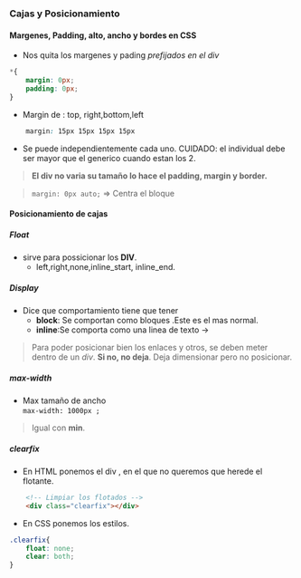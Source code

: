 ### Cajas y Posicionamiento

#### Margenes, Padding, alto, ancho y bordes en CSS

- Nos quita los margenes y pading *prefijados en el div*
```css
*{
    margin: 0px;
    padding: 0px;
}
```

- Margin de : top, right,bottom,left
```css
    margin: 15px 15px 15px 15px
```    
- Se puede independientemente cada uno. CUIDADO: el individual debe ser mayor que el generico cuando estan los 2.

> **El div no varia su tamaño lo hace el padding, margin y border.**

> `margin: 0px auto;` => Centra el bloque


#### Posicionamiento de cajas

##### Float

- sirve para possicionar los **DIV**.
    - left,right,none,inline_start, inline_end.

##### Display

- Dice que comportamiento tiene que tener
    - **block**: Se comportan como bloques .Este es el mas normal.
    - **inline**:Se comporta como una linea de texto ->

> Para poder posicionar bien los enlaces y otros, se deben meter dentro de un *div*. **Si no, no deja**. Deja dimensionar pero no posicionar.

##### max-width

- Max tamaño de ancho       
`max-width: 1000px ;`     
> Igual con **min**.


##### clearfix

- En HTML ponemos el div , en el que no queremos que herede el flotante.
```html
    <!-- Limpiar los flotados -->
    <div class="clearfix"></div> 
```

- En CSS ponemos los estilos.
```css
.clearfix{
    float: none;
    clear: both;
}
```






